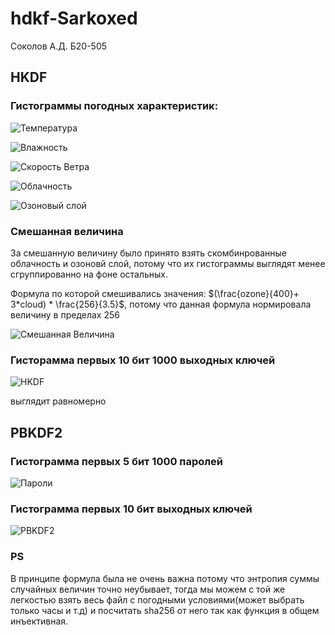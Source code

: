 # hdkf-Sarkoxed
Соколов А.Д. Б20-505

## HKDF

### Гистограммы погодных характеристик:

![Температура](./data/Температура.png)

![Влажность](./data/Влажность.png)

![Скорость Ветра](./data/СкоростьВетра.png)

![Облачность](./data/Облачность.png)

![Озоновый слой](./data/ОзоновыйСлой.png)

### Cмешаннaя величина

За смешанную величину было принято взять скомбинрованные облачность и озоновй слой, потому что их гистограммы выглядят менее сгруппированно на фоне остальных.

Формула по которой смешивались значения: $(\frac{ozone}{400}+ 3*cloud) * \frac{256}{3.5}$, потому что данная формула нормировала величину в пределах 256

![Смешанная Величина](./data/CмешанныеДанные.png)

### Гисторамма первых 10 бит 1000 выходных ключей

![HKDF](./data/HKDF.png)

выглядит равномерно

## PBKDF2

### Гистограмма первых 5 бит 1000 паролей

![Пароли](./data/Пароли.png)

### Гистограмма первых 10 бит выходных ключей

![PBKDF2](./data/PBKDF2.png)

### PS
В принципе формула была не очень важна потому что энтропия суммы случайных величин точно неубывает, тогда мы можем с той же легкостью взять весь файл с погодными условиями(может выбрать только часы и т.д) и посчитать sha256 от него так как функция в общем инъективная.
